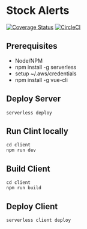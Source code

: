 # Stock Alerts

[![Coverage Status](https://coveralls.io/repos/github/dharnitski/stock-alerts/badge.svg?branch=master)](https://coveralls.io/github/dharnitski/stock-alerts?branch=master)
[![CircleCI](https://circleci.com/gh/dharnitski/stock-alerts.svg?style=svg)](https://circleci.com/gh/dharnitski/stock-alerts)

## Prerequisites

* Node/NPM
* npm install -g serverless
* setup ~/.aws/credentials
* npm install -g vue-cli

## Deploy Server

    serverless deploy


## Run Clint locally 

    cd client
    npm run dev

## Build Client

    cd client
    npm run build


## Deploy Client

    serverless client deploy



